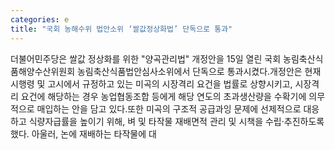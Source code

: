 ```yaml
---
categories: e
title: "국회 농해수위 법안소위 ‘쌀값정상화법’ 단독으로 통과"
---
```

더불어민주당은 쌀값 정상화를 위한 "양곡관리법" 개정안을 15일 열린 국회 농림축산식품해양수산위원회 농림축산식품법안심사소위에서 단독으로 통과시켰다.개정안은 현재 시행령 및 고시에서 규정하고 있는 미곡의 시장격리 요건을 법률로 상향시키고, 시장격리 요건에 해당하는 경우 농업협동조합 등에게 해당 연도의 초과생산량을 수확기에 의무적으로 매입하는 안을 담고 있다.또한 미곡의 구조적 공급과잉 문제에 선제적으로 대응하고 식량자급률을 높이기 위해, 벼 및 타작물 재배면적 관리 및 시책을 수립·추진하도록 했다. 아울러, 논에 재배하는 타작물에 대